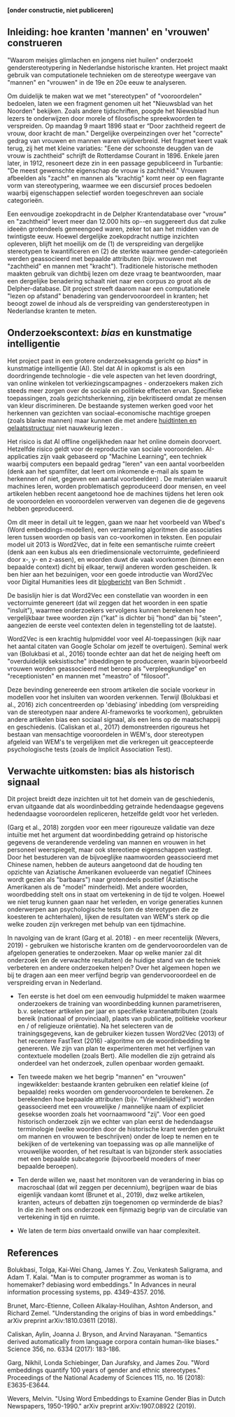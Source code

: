 **[onder constructie, niet publiceren]**
## Inleiding: hoe kranten 'mannen' en 'vrouwen' construeren

"Waarom meisjes glimlachen en jongens niet huilen" onderzoekt genderstereotypering in Nederlandse historische kranten. Het project maakt gebruik van computationele technieken om de stereotype weergave van "mannen" en "vrouwen" in de 19e en 20e eeuw te analyseren.

Om duidelijk te maken wat we met "stereotypen" of "vooroordelen" bedoelen, laten we een fragment genomen uit het "Nieuwsblad van het Noorden" bekijken. Zoals andere tijdschriften, poogde het Niewsblad hun lezers te onderwijzen door morele of filosofische spreekwoorden te verspreiden. Op maandag 9 maart 1896 staat er “Door zachtheid regeert de vrouw, door kracht de man." Dergelijke overpeinzingen over het "correcte" gedrag van vrouwen en mannen waren wijdverbreid. Het fragmet keert vaak terug, zij het met kleine variaties: "Eene der schoonste deugden van de vrouw is zachtheid" schrijft de Rotterdamse Courant in 1896. Enkele jaren later, in 1912, resoneert deze zin in een passage gepubliceerd in Turbantie: "De meest gewenschte eigenschap de vrouw is zachtheid." Vrouwen afbeelden als "zacht" en mannen als "krachtig" komt neer op een flagrante vorm van stereotypering, waarmee we een discursief proces bedoelen waarbij eigenschappen selectief worden toegeschreven aan sociale categorieën. 

Een eenvoudige zoekopdracht in de Delpher Krantendatabase over "vrouw" en "zachtheid" levert meer dan 12.000 hits op--en suggereert dus dat zulke ideeën grotendeels gemeengoed waren, zeker tot aan het midden van de twintigste eeuw. Hoewel dergelijke zoekopdracht nuttige inzichten opleveren, blijft het moeilijk om de (1) de verspreiding van dergelijke stereotypen te kwantificeren en (2) de sterkte waarmee gender-categorieën werden geassocieerd met bepaalde attributen (bijv. wrouwen met "zachtheid" en mannen met "kracht"). Traditionele historische methoden maakten gebruik van dichtbij lezen om deze vraag te beantwoorden, maar een dergelijke benadering schaalt niet naar een corpus zo groot als de Delpher-database. Dit project streeft daarom naar een computationele "lezen op afstand" benadering van gendervooroordeel in kranten; het beoogt zowel de inhoud als de verspreiding van genderstereotypen in Nederlandse kranten te meten.

## Onderzoekscontext: _bias_ en kunstmatige intelligentie

Het project past in een grotere onderzoeksagenda gericht op _bias_* in kunstmatige intelligentie (AI). Stel dat AI in opkomst is als een doordringende technologie - die vele aspecten van het leven doordringt, van online winkelen tot verkiezingscampagnes - onderzoekers maken zich steeds meer zorgen over de sociale en politieke effecten ervan. Specifieke toepassingen, zoals gezichtsherkenning, zijn bekritiseerd omdat ze mensen van kleur discrimineren. De bestaande systemen werken goed voor het herkennen van gezichten van sociaal-economische machtige groepen (zoals blanke mannen) maar kunnen die met andere [huidtinten en gelaatsstructuur](https://www.ted.com/talks/joy_buolamwini_how_i_m_fighting_bias_in_algorithms?language=en) niet nauwkeurig lezen .

Het risico is dat AI offline ongelijkheden naar het online domein doorvoert. Hetzelfde risico geldt voor de reproductie van sociale vooroordelen. AI-applicaties zijn vaak gebaseerd op "Machine Learning", een techniek waarbij computers een bepaald gedrag "leren" van een aantal voorbeelden (denk aan het spamfilter, dat leert om inkomende e-mail als spam te herkennen of niet, gegeven een aantal voorbeelden) . De materialen waaruit machines leren, worden problematisch geproduceerd door mensen, en veel artikelen hebben recent aangetoond hoe de machines tijdens het leren ook de vooroordelen en vooroordelen verwerven van degenen die de gegevens hebben geproduceerd.

Om dit meer in detail uit te leggen, gaan we naar het voorbeeld van Wbed's (Word embeddings-modellen), een verzameling algoritmen die associaties leren tussen woorden op basis van co-voorkomen in teksten. Een populair model uit 2013 is Word2Vec, dat in feite een semantische ruimte creëert (denk aan een kubus als een driedimensionale vectorruimte, gedefinieerd door x-, y- en z-assen), en woorden duwt die vaak voorkomen (binnen een bepaalde context) dicht bij elkaar, terwijl anderen worden gescheiden. Ik ben hier aan het bezuinigen, voor een goede introductie van Word2Vec voor Digital Humanities lees dit [blogbericht](http://bookworm.benschmidt.org/posts/2015-10-25-Word-Embeddings.html) van Ben Schmidt .

De basislijn hier is dat Word2Vec een constellatie van woorden in een vectorruimte genereert (dat wil zeggen dat het woorden in een spatie "insluit"), waarmee onderzoekers vervolgens kunnen berekenen hoe vergelijkbaar twee woorden zijn ("kat" is dichter bij "hond" dan bij "steen", aangezien de eerste veel contexten delen in tegenstelling tot de laatste).

Word2Vec is een krachtig hulpmiddel voor veel AI-toepassingen (kijk naar het aantal citaten van Google Scholar om jezelf te overtuigen). Seminal werk van (Bolukbasi et al., 2016) toonde echter aan dat het de neiging heeft om "overduidelijk seksistische" inbeddingen te produceren, waarin bijvoorbeeld vrouwen worden geassocieerd met beroep als "verpleegkundige" en "receptionisten" en mannen met "meastro" of "filosoof".

Deze bevinding genereerde een stroom artikelen die sociale voorkeur in modellen voor het insluiten van woorden verkennen. Terwijl (Bolukbasi et al., 2016) zich concentreerden op 'debiasing' inbedding (om verspreiding van de stereotypen naar andere AI-frameworks te voorkomen), gebruikten andere artikelen bias een sociaal signaal, als een lens op de maatschappij en geschiedenis. (Caliskan et al., 2017) demonstreerden rigoureus het bestaan ​​van mensachtige vooroordelen in WEM's, door stereotypen afgeleid van WEM's te vergelijken met die verkregen uit geaccepteerde psychologische tests (zoals de Implicit Association Test).

## Verwachte uitkomsten: bias als historisch signaal

Dit project breidt deze inzichten uit tot het domein van de geschiedenis, ervan uitgaande dat als woordinbedding getrainde hedendaagse gegevens hedendaagse vooroordelen repliceren, hetzelfde geldt voor het verleden.

(Garg et al., 2018) zorgden voor een meer rigoureuze validatie van deze intuïtie met het argument dat woordinbedding getraind op historische gegevens de veranderende verdeling van mannen en vrouwen in het personeel weerspiegelt, maar ook stereotiepe eigenschappen vastlegt. Door het bestuderen van de bijvoeglijke naamwoorden geassocieerd met Chinese namen, hebben de auteurs aangetoond dat de houding ten opzichte van Aziatische Amerikanen evolueerde van negatief (Chinees wordt gezien als "barbaars") naar grotendeels positief (Aziatische Amerikanen als de "model" minderheid). Met andere woorden, woordbedding stelt ons in staat om vertekening in de tijd te volgen. Hoewel we niet terug kunnen gaan naar het verleden, en vorige generaties kunnen onderwerpen aan psychologische tests (om de stereotypen die ze koesteren te achterhalen), lijken de resultaten van WEM's sterk op die welke zouden zijn verkregen met behulp van een tijdmachine.

In navolging van de krant (Garg et al. 2018) - en meer recentelijk (Wevers, 2019) - gebruiken we historische kranten om de gendervooroordelen van de afgelopen generaties te onderzoeken. Maar op welke manier zal dit onderzoek (en de verwachte resultaten) de huidige stand van de techniek verbeteren en andere onderzoeken helpen? Over het algemeen hopen we bij te dragen aan een meer verfijnd begrip van gendervooroordeel en de verspreiding ervan in Nederland.

- Ten eerste is het doel om een ​​eenvoudig hulpmiddel te maken waarmee onderzoekers de training van woordinbedding kunnen parametriseren, b.v. selecteer artikelen per jaar en specifieke krantenattributen (zoals bereik (nationaal of provinciaal), plaats van publicatie, politieke voorkeur en / of religieuze oriëntatie). Na het selecteren van de trainingsgegevens, kan de gebruiker kiezen tussen Word2Vec (2013) of het recentere FastText (2016) -algoritme om de woordinbedding te genereren. We zijn van plan te experimenteren met het verfijnen van contextuele modellen (zoals Bert). Alle modellen die zijn getraind als onderdeel van het onderzoek, zullen openbaar worden gemaakt.

- Ten tweede maken we het begrip "mannen" en "vrouwen" ingewikkelder: bestaande kranten gebruiken een relatief kleine (of bepaalde) reeks woorden om gendervooroordelen te berekenen. Ze berekenden hoe bepaalde attributen (bijv. "Vriendelijkheid") worden geassocieerd met een vrouwelijke / mannelijke naam of expliciet gesekse woorden zoals het voornaamwoord "zij". Voor een goed historisch onderzoek zijn we echter van plan eerst de hedendaagse terminologie (welke woorden door de historische krant werden gebruikt om mannen en vrouwen te beschrijven) onder de loep te nemen en te bekijken of de vertekening van toepassing was op alle mannelijke of vrouwelijke woorden, of het resultaat is van bijzonder sterk associaties met een bepaalde subcategorie (bijvoorbeeld moeders of meer bepaalde beroepen).

- Ten derde willen we, naast het monitoren van de verandering in bias op macroschaal (dat wil zeggen per decennium), begrijpen waar de bias eigenlijk vandaan komt (Brunet et al., 2019), dwz welke artikelen, kranten, acteurs of debatten zijn toegenomen op verminderde de bias? In die zin heeft ons onderzoek een fijnmazig begrip van de circulatie van vertekening in tijd en ruimte.

* We laten de term _bias_ onvertaald onwille van haar complexiteit.

## References

Bolukbasi, Tolga, Kai-Wei Chang, James Y. Zou, Venkatesh Saligrama, and Adam T. Kalai. "Man is to computer programmer as woman is to homemaker? debiasing word embeddings." In Advances in neural information processing systems, pp. 4349-4357. 2016.

Brunet, Marc-Etienne, Colleen Alkalay-Houlihan, Ashton Anderson, and Richard Zemel. "Understanding the origins of bias in word embeddings." arXiv preprint arXiv:1810.03611 (2018).	

Caliskan, Aylin, Joanna J. Bryson, and Arvind Narayanan. "Semantics derived automatically from language corpora contain human-like biases." Science 356, no. 6334 (2017): 183-186.

Garg, Nikhil, Londa Schiebinger, Dan Jurafsky, and James Zou. "Word embeddings quantify 100 years of gender and ethnic stereotypes." Proceedings of the National Academy of Sciences 115, no. 16 (2018): E3635-E3644.

Wevers, Melvin. "Using Word Embeddings to Examine Gender Bias in Dutch Newspapers, 1950-1990." arXiv preprint arXiv:1907.08922 (2019).

